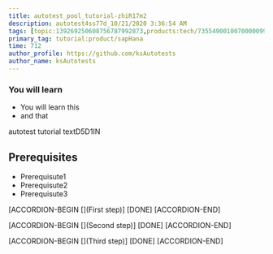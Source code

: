```yaml
---
title: autotest_pool_tutorial-zhiR17m2
description: autotest4ss77d_10/21/2020 3:36:54 AM
tags: [topic:139269250608756787992873,products:tech/73554900100700000996,tutorial:experience/advanced]
primary_tag: tutorial:product/sapHana
time: 712
author_profile: https://github.com/ksAutotests
author_name: ksAutotests
---
```

### You will learn
- You will learn this
- and that

autotest tutorial textD5D1IN

## Prerequisites
- Prerequisute1
- Prerequisute2
- Prerequisute3

[ACCORDION-BEGIN [](First step)]
[DONE]
[ACCORDION-END]

[ACCORDION-BEGIN [](Second step)]
[DONE]
[ACCORDION-END]

[ACCORDION-BEGIN [](Third step)]
[DONE]
[ACCORDION-END]

